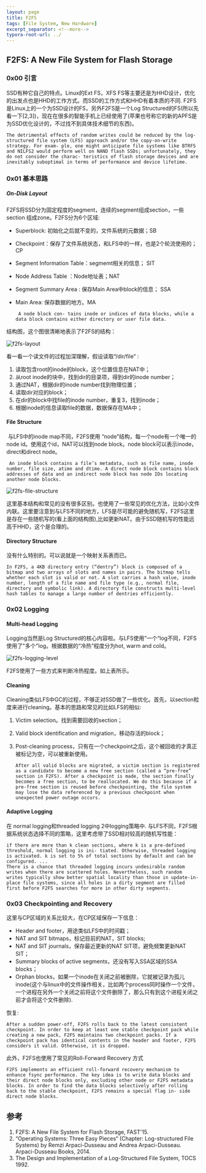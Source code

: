 ```yaml
---
layout: page
title: F2FS
tags: [File System, New Hardware]
excerpt_separator: <!--more-->
typora-root-url: ../
---
```


## F2FS: A New File System for Flash Storage 

### 0x00 引言

  SSD有种它自己的特点。Linux的Ext FS，XFS FS等主要还是为HHD设计，优化的出发点也是HHD的工作方式。而SSD的工作方式和HHD有着本质的不同. F2FS是Linux上的一个为SSD设计的FS，另外F2FS是一个Log Structured的FS(所以先看一下[2,3])，现在在很多的智能手机上已经使用了(苹果也号称它的新的APFS是为SSD优化设计的，不过找不到具体技术细节的东西)。

```
The detrimental effects of random writes could be reduced by the log-structured file system (LFS) approach and/or the copy-on-write strategy. For exam- ple, one might anticipate file systems like BTRFS and NILFS2 would perform well on NAND flash SSDs; unfortunately, they do not consider the charac- teristics of flash storage devices and are inevitably suboptimal in terms of performance and device lifetime. 
```

### 0x01 基本思路

##### On-Disk Layout 

F2FS将SSD分为固定程度的segment，连续的segment组成section，一些section 组成zone。F2FS分为6个区域:

*  Superblock: 初始化之后就不变的，文件系统的元数据；SB

* Checkpoint：保存了文件系统状态，和LFS中的一样，也是2个轮流使用的；CP

* Segment Information Table：segmemt相关的信息；  SIT

* Node Address Table ：Node地址表；NAT

* Segment Summary Area : 保存Main Area中block的信息； SSA

* Main Area: 保存数据的地方。MA

  ```
   A node block con- tains inode or indices of data blocks, while a data block contains either directory or user file data.
  ```

结构图，这个图很清晰地表示了F2FS的结构：

![f2fs-layout](/assets/img/f2fs-layout.png)

  看一看一个读文件的过程加深理解，假设读取“/dir/file” :

1. 读取包含root的inode的block，这个位置信息在NAT中；
2. 从root inode的块中，找到dir的目录项，得到dir的inode number；
3. 通过NAT，根据dir的inode number找到物理位置；
4. 读取dir对应的block；
5. 在dir的block中找file的inode number，重复3，找到inode；
6. 根据inode的信息读取file的数据，数据保存在MA中；

#### File Structure 

​    与LFS中的inode map不同，F2FS使用 “node”结构，每一个node有一个唯一的node id。使用这个id，NAT可以找到node block。node block可以表示inode，direct和direct node。

```
 An inode block contains a file’s metadata, such as file name, inode number, file size, atime and dtime. A direct node block contains block addresses of data and an indirect node block has node IDs locating another node blocks.
```

![f2fs-file-structure](/assets/img/f2fs-file-structure.png)

 这里基本结构和常见的没有很多区别。也使用了一些常见的优化方法，比如小文件内联。这里要注意到与LFS不同的地方，LFS是尽可能的避免随机写，F2FS这里是存在一些随机写的(看上面的结构图),比如更新NAT。由于SSD随机写的性能远高于HHD，这个是合理的。

#### Directory Structure 

  没有什么特别的。可以说就是一个映射关系表而已。

```
In F2FS, a 4KB directory entry (“dentry”) block is composed of a bitmap and two arrays of slots and names in pairs. The bitmap tells whether each slot is valid or not. A slot carries a hash value, inode number, length of a file name and file type (e.g., normal file, directory and symbolic link). A directory file constructs multi-level hash tables to manage a large number of dentries efficiently.
```

### 0x02 Logging

#### Multi-head Logging 

   Logging当然是Log Structured的核心内容啦。与LFS使用”一个“log不同，F2FS使用了"多个"log。根据数据的“冷热”程度分为hot, warm and cold。

![f2fs-logging-level](/assets/img/f2fs-logging-level.png)

  F2FS使用了一些方式来判断冷热程度。如上表所示。

#### Cleaning 

 Cleaning类似LFS中GC的过程，不够正对SSD做了一些优化。首先，以section粒度来进行cleaning。基本的思路和常见的比如LFS的相似:

1. Victim selection。找到需要回收的section；

2. Valid block identification and migration，移动存活的block；

3. Post-cleaning process，只有在一个checkpoint之后，这个被回收的才真正被标记为空，可以被重新使用。

   ```
   After all valid blocks are migrated, a victim section is registered as a candidate to become a new free section (called a “pre-free” section in F2FS). After a checkpoint is made, the section finally becomes a free section, to be reallocated. We do this because if a pre-free section is reused before checkpointing, the file system may lose the data referenced by a previous checkpoint when unexpected power outage occurs.
   ```

#### Adaptive Logging 

  在 normal logging和threaded logging 2中logging策略中. 与LFS不同，F2FS根据系统状态选择不同的策略，这里考虑带了SSD相对较高的随机写性能：

```
if there are more than k clean sections, where k is a pre-defined threshold, normal logging is ini- tiated. Otherwise, threaded logging is activated. k is set to 5% of total sections by default and can be configured. ...
There is a chance that threaded logging incurs undesirable random writes when there are scattered holes. Nevertheless, such random writes typically show better spatial locality than those in update-in-place file systems, since all holes in a dirty segment are filled first before F2FS searches for more in other dirty segments.
```

### 0x03 Checkpointing and Recovery 

  这里与CP区域的关系比较大，在CP区域保存一下信息：

* Header and footer，用途类似LFS中的时间戳；
* NAT and SIT bitmaps，标记目前的NAT，SIT blocks;  
* NAT and SIT journals，保存最近更新的NAT SIT项，避免频繁更新NAT SIT；
* Summary blocks of active segments，还没有写入SSA区域的SSA blocks；
* Orphan blocks，如果一个inode在关闭之前被删除，它就被记录为孤儿inode(这个与linux中的文件操作相关，比如两个process同时操作一个文件，一个进程在另外一个关闭之前将这个文件删除了，那么只有到这个进程关闭之前才会将这个文件删除).

恢复:

```
After a sudden power-off, F2FS rolls back to the latest consistent checkpoint. In order to keep at least one stable checkpoint pack while creating a new pack, F2FS maintains two checkpoint packs. If a checkpoint pack has identical contents in the header and footer, F2FS considers it valid. Otherwise, it is dropped.
```

此外，F2FS也使用了常见的Roll-Forward Recovery 方式

```
F2FS implements an efficient roll-forward recovery mechanism to enhance fsync performance. The key idea is to write data blocks and their direct node blocks only, excluding other node or F2FS metadata blocks. In order to find the data blocks selectively after rolling back to the stable checkpoint, F2FS remains a special flag in- side direct node blocks.
```

## 参考

1. F2FS: A New File System for Flash Storage, FAST'15.
2. “Operating Systems: Three Easy Pieces“ (Chapter: Log-structured File Systems) by Remzi Arpaci-Dusseau and Andrea Arpaci-Dusseau. Arpaci-Dusseau Books, 2014. 
3. The Design and Implementation of a Log-Structured File System, TOCS 1992.